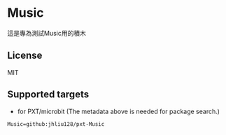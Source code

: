 # Music

這是專為測試Music用的積木

## License

MIT

## Supported targets

* for PXT/microbit
(The metadata above is needed for package search.)

```package
Music=github:jhliu128/pxt-Music
```
